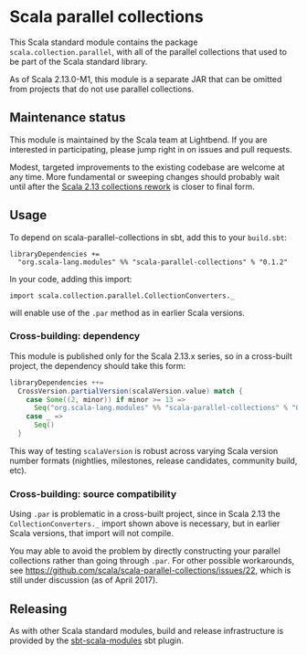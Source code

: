 # Scala parallel collections

This Scala standard module contains the package
`scala.collection.parallel`, with all of the parallel collections that
used to be part of the Scala standard library.

As of Scala 2.13.0-M1, this module is a separate JAR that can be
omitted from projects that do not use parallel collections.

## Maintenance status

This module is maintained by the Scala team at Lightbend.  If you are
interested in participating, please jump right in on issues and pull
requests.

Modest, targeted improvements to the existing codebase are welcome at
any time.  More fundamental or sweeping changes should probably wait
until after the
[Scala 2.13 collections rework](http://www.scala-lang.org/blog/2017/02/28/collections-rework.html)
is closer to final form.

## Usage

To depend on scala-parallel-collections in sbt, add this to your `build.sbt`:

```
libraryDependencies +=
  "org.scala-lang.modules" %% "scala-parallel-collections" % "0.1.2"
```

In your code, adding this import:

```
import scala.collection.parallel.CollectionConverters._
```

will enable use of the `.par` method as in earlier Scala versions.

### Cross-building: dependency

This module is published only for the Scala 2.13.x series, so in a
cross-built project, the dependency should take this form:

```scala
libraryDependencies ++=
  CrossVersion.partialVersion(scalaVersion.value) match {
    case Some((2, minor)) if minor >= 13 =>
      Seq("org.scala-lang.modules" %% "scala-parallel-collections" % "0.1.2")
    case _ =>
      Seq()
  }
```

This way of testing `scalaVersion` is robust across varying Scala
version number formats (nightlies, milestones, release candidates,
community build, etc).

### Cross-building: source compatibility

Using `.par` is problematic in a cross-built project, since in Scala
2.13 the `CollectionConverters._` import shown above is necessary, but
in earlier Scala versions, that import will not compile.

You may able to avoid the problem by directly constructing your
parallel collections rather than going through `.par`.  For other
possible workarounds, see
https://github.com/scala/scala-parallel-collections/issues/22,
which is still under discussion (as of April 2017).

## Releasing

As with other Scala standard modules, build and release infrastructure
is provided by the
[sbt-scala-modules](https://github.com/scala/sbt-scala-modules/) sbt
plugin.
